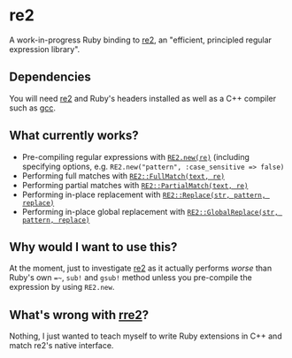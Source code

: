 re2
===

A work-in-progress Ruby binding to [re2][], an "efficient, principled regular expression library".

Dependencies
------------

You will need [re2][] and Ruby's headers installed as well as a C++ compiler such as [gcc][].

What currently works?
---------------------

* Pre-compiling regular expressions with [`RE2.new(re)`](http://code.google.com/p/re2/source/browse/re2/re2.h#96) (including specifying options, e.g. `RE2.new("pattern", :case_sensitive => false)`
* Performing full matches with [`RE2::FullMatch(text, re)`](http://code.google.com/p/re2/source/browse/re2/re2.h#30)
* Performing partial matches with [`RE2::PartialMatch(text, re)`](http://code.google.com/p/re2/source/browse/re2/re2.h#82)
* Performing in-place replacement with [`RE2::Replace(str, pattern, replace)`](http://code.google.com/p/re2/source/browse/re2/re2.h#335)
* Performing in-place global replacement with [`RE2::GlobalReplace(str, pattern, replace)`](http://code.google.com/p/re2/source/browse/re2/re2.h#352)

Why would I want to use this?
----------------------------

At the moment, just to investigate [re2][] as it actually performs *worse* than Ruby's own `=~`, `sub!` and `gsub!` method unless you pre-compile the expression by using `RE2.new`.

What's wrong with [rre2][]?
---------------------------

Nothing, I just wanted to teach myself to write Ruby extensions in C++ and match re2's native interface.

  [gcc]: http://gcc.gnu.org/
  [re2]: http://code.google.com/p/re2/
  [rre2]: http://github.com/axic/rre2
